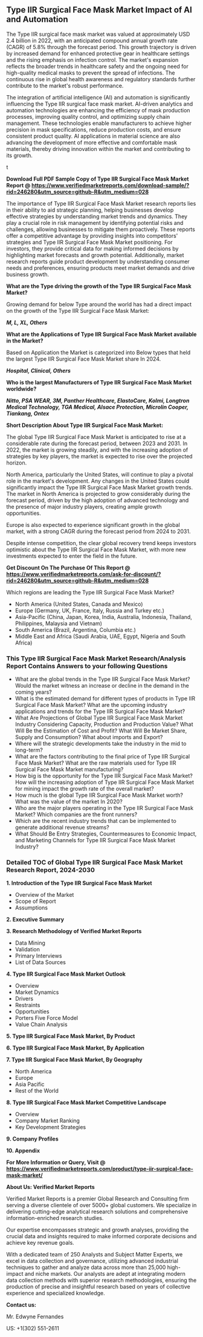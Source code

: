 <h2>Type IIR Surgical Face Mask Market Impact of AI and Automation</h2><p>The Type IIR surgical face mask market was valued at approximately USD 2.4 billion in 2022, with an anticipated compound annual growth rate (CAGR) of 5.8% through the forecast period. This growth trajectory is driven by increased demand for enhanced protective gear in healthcare settings and the rising emphasis on infection control. The market's expansion reflects the broader trends in healthcare safety and the ongoing need for high-quality medical masks to prevent the spread of infections. The continuous rise in global health awareness and regulatory standards further contribute to the market's robust performance.</p><p>The integration of artificial intelligence (AI) and automation is significantly influencing the Type IIR surgical face mask market. AI-driven analytics and automation technologies are enhancing the efficiency of mask production processes, improving quality control, and optimizing supply chain management. These technologies enable manufacturers to achieve higher precision in mask specifications, reduce production costs, and ensure consistent product quality. AI applications in material science are also advancing the development of more effective and comfortable mask materials, thereby driving innovation within the market and contributing to its growth.</p>t</p><p id="" class=""><strong>Download Full PDF Sample Copy of Type IIR Surgical Face Mask Market Report @ <a href="https://www.verifiedmarketreports.com/download-sample/?rid=246280&utm_source=github-R&utm_medium=028" target="_blank">https://www.verifiedmarketreports.com/download-sample/?rid=246280&utm_source=github-R&utm_medium=028</a></strong></p><p>The importance of&nbsp;Type IIR Surgical Face Mask Market research reports lies in their ability to aid strategic planning, helping businesses develop effective strategies by understanding market trends and dynamics. They play a crucial role in risk management by identifying potential risks and challenges, allowing businesses to mitigate them proactively. These reports offer a competitive advantage by providing insights into competitors' strategies and Type IIR Surgical Face Mask Market positioning. For investors, they provide critical data for making informed decisions by highlighting market forecasts and growth potential. Additionally, market research reports guide product development by understanding consumer needs and preferences, ensuring products meet market demands and drive business growth.</p><p><strong>What are the&nbsp;Type driving the growth of the Type IIR Surgical Face Mask Market?</strong></p><p id="" class="">Growing demand for below Type around the world has had a direct impact on the growth of the Type IIR Surgical Face Mask Market:</p><em><strong>M, L, XL, Others</strong></em></p><strong>What are the&nbsp;Applications&nbsp;of Type IIR Surgical Face Mask Market available in the Market?</strong></p><p id="" class="">Based on Application the Market is categorized into Below types that held the largest Type IIR Surgical Face Mask Market share In 2024.</p><em><strong>Hospital, Clinical, Others</strong></em></p><strong>Who is the largest Manufacturers of Type IIR Surgical Face Mask Market worldwide?</strong></p><p><em><strong>Nitto, PSA WEAR, 3M, Panther Healthcare, ElastoCare, Kolmi, Longtron Medical Technology, TGA Medical, Alsace Protection, Microlin Cooper, Tiankang, Ontex</strong></em></p><p id="" class=""><strong>Short Description About Type IIR Surgical Face Mask Market:</strong></p><p>The global Type IIR Surgical Face Mask Market is anticipated to rise at a considerable rate during the forecast period, between 2023 and 2031. In 2022, the market is growing steadily, and with the increasing adoption of strategies by key players, the market is expected to rise over the projected horizon.</p><p>North America, particularly the United States, will continue to play a pivotal role in the market's development. Any changes in the United States could significantly impact the Type IIR Surgical Face Mask Market growth trends. The market in North America is projected to grow considerably during the forecast period, driven by the high adoption of advanced technology and the presence of major industry players, creating ample growth opportunities.</p><p>Europe is also expected to experience significant growth in the global market, with a strong CAGR during the forecast period from 2024 to 2031.</p><p>Despite intense competition, the clear global recovery trend keeps investors optimistic about the Type IIR Surgical Face Mask Market, with more new investments expected to enter the field in the future.</p><p id="" class=""><strong>Get Discount On The Purchase Of This Report @ <a href="https://www.verifiedmarketreports.com/ask-for-discount/?rid=246280&utm_source=github-R&utm_medium=028" target="_blank">https://www.verifiedmarketreports.com/ask-for-discount/?rid=246280&utm_source=github-R&utm_medium=028</a></strong></p>Which regions are leading the Type IIR Surgical Face Mask Market?</p><ul><li>North America (United States, Canada and Mexico)</li><li>Europe (Germany, UK, France, Italy, Russia and Turkey etc.)</li><li>Asia-Pacific (China, Japan, Korea, India, Australia, Indonesia, Thailand, Philippines, Malaysia and Vietnam)</li><li>South America (Brazil, Argentina, Columbia etc.)</li><li>Middle East and Africa (Saudi Arabia, UAE, Egypt, Nigeria and South Africa)</li></ul><h3 id="" class="">This Type IIR Surgical Face Mask Market Research/Analysis Report Contains Answers to your following Questions</h3><ul><li>What are the global trends in the Type IIR Surgical Face Mask Market? Would the market witness an increase or decline in the demand in the coming years?</li><li>What is the estimated demand for different types of products in Type IIR Surgical Face Mask Market? What are the upcoming industry applications and trends for the Type IIR Surgical Face Mask Market?</li><li>What Are Projections of Global Type IIR Surgical Face Mask Market Industry Considering Capacity, Production and Production Value? What Will Be the Estimation of Cost and Profit? What Will Be Market Share, Supply and Consumption? What about imports and Export?</li><li>Where will the strategic developments take the industry in the mid to long-term?</li><li>What are the factors contributing to the final price of Type IIR Surgical Face Mask Market? What are the raw materials used for Type IIR Surgical Face Mask Market manufacturing?</li><li>How big is the opportunity for the Type IIR Surgical Face Mask Market? How will the increasing adoption of Type IIR Surgical Face Mask Market for mining impact the growth rate of the overall market?</li><li>How much is the global Type IIR Surgical Face Mask Market worth? What was the value of the market In 2020?</li><li>Who are the major players operating in the Type IIR Surgical Face Mask Market? Which companies are the front runners?</li><li>Which are the recent industry trends that can be implemented to generate additional revenue streams?</li><li>What Should Be Entry Strategies, Countermeasures to Economic Impact, and Marketing Channels for Type IIR Surgical Face Mask Market Industry?</li></ul><h3 id="" class="">Detailed TOC of Global Type IIR Surgical Face Mask Market Research Report, 2024-2030</h3><p id="" class=""><strong>1. Introduction of the Type IIR Surgical Face Mask Market</strong></p><ul><li>Overview of the Market</li><li>Scope of Report</li><li>Assumptions</li></ul><p id="" class=""><strong>2. Executive Summary</strong></p><p id="" class=""><strong>3. Research Methodology of Verified Market Reports</strong></p><ul><li>Data Mining</li><li>Validation</li><li>Primary Interviews</li><li>List of Data Sources</li></ul><p id="" class=""><strong>4. Type IIR Surgical Face Mask Market Outlook</strong></p><ul><li>Overview</li><li>Market Dynamics</li><li>Drivers</li><li>Restraints</li><li>Opportunities</li><li>Porters Five Force Model</li><li>Value Chain Analysis</li></ul><p id="" class=""><strong>5. Type IIR Surgical Face Mask Market, By Product</strong></p><p id="" class=""><strong>6. Type IIR Surgical Face Mask Market, By Application</strong></p><p id="" class=""><strong>7. Type IIR Surgical Face Mask Market, By Geography</strong></p><ul><li>North America</li><li>Europe</li><li>Asia Pacific</li><li>Rest of the World</li></ul><p id="" class=""><strong>8. Type IIR Surgical Face Mask Market Competitive Landscape</strong></p><ul><li>Overview</li><li>Company Market Ranking</li><li>Key Development Strategies</li></ul><p id="" class=""><strong>9. Company Profiles</strong></p><p id="" class=""><strong>10. Appendix</strong></p><p id="" class=""><strong>For More Information or Query, Visit @ <a href="https://www.verifiedmarketreports.com/product/type-iir-surgical-face-mask-market/" target="_blank">https://www.verifiedmarketreports.com/product/type-iir-surgical-face-mask-market/</a></strong></p><p id="" class=""><strong>About Us: Verified Market Reports</strong></p><p id="" class="">Verified Market Reports is a premier Global Research and Consulting firm serving a diverse clientele of over 5000+ global customers. We specialize in delivering cutting-edge analytical research solutions and comprehensive information-enriched research studies.</p><p id="" class="">Our expertise encompasses strategic and growth analyses, providing the crucial data and insights required to make informed corporate decisions and achieve key revenue goals.</p><p id="" class="">With a dedicated team of 250 Analysts and Subject Matter Experts, we excel in data collection and governance, utilizing advanced industrial techniques to gather and analyze data across more than 25,000 high-impact and niche markets. Our analysts are adept at integrating modern data collection methods with superior research methodologies, ensuring the production of precise and insightful research based on years of collective experience and specialized knowledge.</p><p id="" class=""><strong>Contact us:</strong></p><p id="" class="">Mr. Edwyne Fernandes</p><p id="" class="">US: +1(302) 551-2611</p>